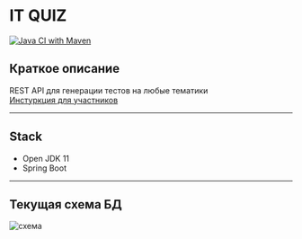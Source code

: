 # IT QUIZ
[![Java CI with Maven](https://github.com/Fr0z3Nn/it-quiz/actions/workflows/maven.yml/badge.svg?branch=master)](https://github.com/Fr0z3Nn/it-quiz/actions/workflows/maven.yml)
## Краткое описание
REST API для генерации тестов на любые тематики    
[Инстуркция для участников](CONTRIBUTING.md)
***
## Stack
- Open JDK 11
- Spring Boot
***
## Текущая схема БД
![схема](https://i.ibb.co/5LFgb5c/image.png)
